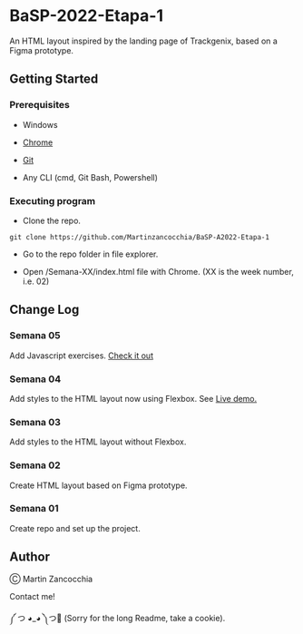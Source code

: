# BaSP-2022-Etapa-1

An HTML layout inspired by the landing page of Trackgenix, based on a Figma prototype.

## Getting Started

### Prerequisites

- Windows

- [Chrome](https://www.google.com/chrome/browser/desktop/)

- [Git](https://git-scm.com/downloads)

- Any CLI (cmd, Git Bash, Powershell)

### Executing program

- Clone the repo.

```
git clone https://github.com/Martinzancocchia/BaSP-A2022-Etapa-1
```

- Go to the repo folder in file explorer.

- Open /Semana-XX/index.html file with Chrome. (XX is the week number, i.e. 02)

## Change Log

### Semana 05

Add Javascript exercises.
[Check it out](https://github.com/Martinzancocchia/BaSP-A2022-Etapa-1/tree/main/Semana-05)

### Semana 04

Add styles to the HTML layout now using Flexbox.
See [Live demo.](https://martinzancocchia.github.io/BaSP-A2022-Etapa-1/Semana-04/index.html)

### Semana 03

Add styles to the HTML layout without Flexbox.

### Semana 02

Create HTML layout based on Figma prototype.

### Semana 01

Create repo and set up the project.

## Author

Ⓒ Martin Zancocchia

Contact me!

༼ つ ◕_◕ ༽つ🍪 (Sorry for the long Readme, take a cookie).